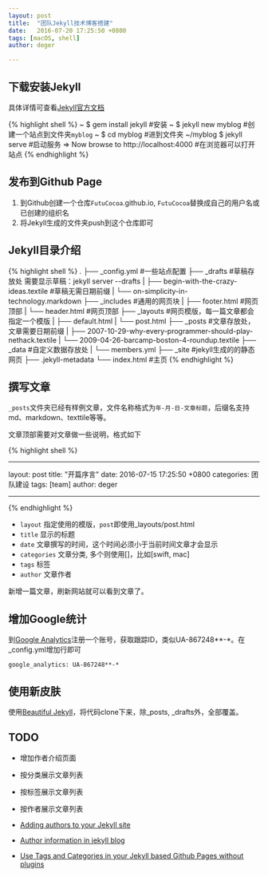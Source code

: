 ```yaml
---
layout: post
title:  "团队Jekyll技术博客搭建"
date:   2016-07-20 17:25:50 +0800
tags: [macOS, shell]
author: deger

---
```


## 下载安装Jekyll

具体详情可查看[Jekyll官方文档](https://jekyllrb.com/docs/home/)


{% highlight shell %}
~ $ gem install jekyll #安装
~ $ jekyll new myblog #创建一个站点到文件夹`myblog`
~ $ cd myblog #进到文件夹
~/myblog $ jekyll serve #启动服务
 => Now browse to http://localhost:4000 #在浏览器可以打开站点
{% endhighlight %}

## 发布到Github Page
1. 到Github创建一个仓库`FutuCocoa`.github.io, `FutuCocoa`替换成自己的用户名或已创建的组织名
2. 将Jekyll生成的文件夹push到这个仓库即可

## Jekyll目录介绍

{% highlight shell %}
.
├── _config.yml #一些站点配置
├── _drafts #草稿存放处 需要显示草稿：jekyll server --drafts
|   ├── begin-with-the-crazy-ideas.textile #草稿无需日期前缀
|   └── on-simplicity-in-technology.markdown
├── _includes #通用的网页块
|   ├── footer.html #网页顶部
|   └── header.html #网页顶部
├── _layouts #网页模版，每一篇文章都会指定一个模版
|   ├── default.html
|   └── post.html 
├── _posts #文章存放处，文章需要日期前缀
|   ├── 2007-10-29-why-every-programmer-should-play-nethack.textile
|   └── 2009-04-26-barcamp-boston-4-roundup.textile
├── _data #自定义数据存放处
|   └── members.yml
├── _site #jekyll生成的的静态网页
├── .jekyll-metadata
└── index.html #主页
{% endhighlight %}


## 撰写文章

`_posts`文件夹已经有样例文章，文件名称格式为`年-月-日-文章标题`，后缀名支持md、markdown、texttile等等。

文章顶部需要对文章做一些说明，格式如下

{% highlight shell %}

---

layout: post 
title:  "开篇序言" 
date:   2016-07-15 17:25:50 +0800
categories: 团队建设
tags: [team]
author: deger

---

{% endhighlight %}

- `layout` 指定使用的模版，`post`即使用_layouts/post.html
- `title` 显示的标题
- `date` 文章撰写的时间，这个时间必须小于当前时间文章才会显示
- `categories` 文章分类, 多个则使用[]，比如[swift, mac]
- `tags` 标签
- `author` 文章作者

新增一篇文章，刷新网站就可以看到文章了。

## 增加Google统计

到[Google Analytics](https://analytics.google.com/analytics/)注册一个账号，获取跟踪ID，类似UA-867248**-*。在_config.yml增加行即可

```
google_analytics: UA-867248**-*
```

## 使用新皮肤

使用[Beautiful Jekyll](https://github.com/daattali/beautiful-jekyll)，将代码clone下来，除_posts, _drafts外，全部覆盖。

## TODO
- 增加作者介绍页面
- 按分类展示文章列表
- 按标签展示文章列表
- 按作者展示文章列表


- [Adding authors to your Jekyll site](https://blog.sorryapp.com/blogging-with-jekyll/2014/02/06/adding-authors-to-your-jekyll-site.html)
- [Author information in jekyll blog](http://blog.bigbinary.com/2015/01/09/author-information-in-jekyll-blog.html)
- [Use Tags and Categories in your Jekyll based Github Pages without plugins](https://codinfox.github.io/dev/2015/03/06/use-tags-and-categories-in-your-jekyll-based-github-pages/
)